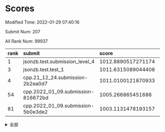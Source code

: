 # Scores

Modified Time: 2022-01-29 07:40:16

Submit Num: 207

All Rank Num: 99937

| rank |               submit               |       score        |       sigma        | pk_num |
| :--- | :--------------------------------- | :----------------- | :----------------- | :----- |
| 1    | jsonzb.test.submission_level_4     | 1012.8890517271174 | 0.7845025944109878 | 1933   |
| 3    | jsonzb.test.test_1                 | 1011.6315089044408 | 0.7770318834970845 | 1931   |
| 4    | cpp.21_12_24.submission-2b2ea0d7   | 1011.0100121870933 | 0.7517428956792629 | 1925   |
| 54   | cpp.2022_01_09.submission-816672bd | 1005.266865451686  | 0.738117526149271  | 1935   |
| 81   | cpp.2022_01_09.submission-5b0e3de2 | 1003.1131478193157 | 0.7146691650463967 | 1931   |


<details>
<summary>全部</summary>

| rank |                 submit                 |       score        |       sigma        | pk_num |
| :--- | :------------------------------------- | :----------------- | :----------------- | :----- |
| 1    | jsonzb.test.submission_level_4         | 1012.8890517271174 | 0.7845025944109878 | 1933   |
| 2    | gobigger.level_3.submission_level_3_19 | 1011.6350881173208 | 0.7738368945991428 | 1931   |
| 3    | jsonzb.test.test_1                     | 1011.6315089044408 | 0.7770318834970845 | 1931   |
| 4    | cpp.21_12_24.submission-2b2ea0d7       | 1011.0100121870933 | 0.7517428956792629 | 1925   |
| 5    | gobigger.level_3.submission_level_3_41 | 1010.8907380685912 | 0.7845295368287455 | 1932   |
| 6    | gobigger.level_3.submission_level_3_18 | 1010.8804717028081 | 0.7694962493161807 | 1931   |
| 7    | gobigger.level_3.submission_level_3_49 | 1010.8207096735063 | 0.7843392865224971 | 1929   |
| 8    | gobigger.level_3.submission_level_3_47 | 1010.7120285865104 | 0.7613692898491413 | 1931   |
| 9    | gobigger.level_3.submission_level_3_24 | 1010.5062036042581 | 0.7683427059508988 | 1933   |
| 10   | gobigger.level_3.submission_level_3_6  | 1010.4222387333498 | 0.762952723111312  | 1934   |
| 11   | gobigger.level_3.submission_level_3_21 | 1010.3780875584716 | 0.7752215118964206 | 1929   |
| 12   | gobigger.level_3.submission_level_3_12 | 1010.3546332817239 | 0.7492459305156342 | 1928   |
| 13   | gobigger.level_3.submission_level_3_44 | 1010.3473523418381 | 0.7585211664485294 | 1935   |
| 14   | gobigger.level_3.submission_level_3_30 | 1010.3298736350564 | 0.7700614070813374 | 1931   |
| 15   | gobigger.level_3.submission_level_3_7  | 1010.2730967717349 | 0.7545923936783027 | 1934   |
| 16   | gobigger.level_3.submission_level_3_32 | 1010.2314824127611 | 0.7626299754046896 | 1931   |
| 17   | gobigger.level_3.submission_level_3_10 | 1010.2074052618923 | 0.7381553295194092 | 1928   |
| 18   | gobigger.level_3.submission_level_3_8  | 1010.1281953690566 | 0.7522958019253678 | 1931   |
| 19   | gobigger.level_3.submission_level_3_40 | 1010.0932313599478 | 0.7654493519723855 | 1932   |
| 20   | gobigger.level_3.submission_level_3_43 | 1010.0886982519418 | 0.7556202003746924 | 1930   |
| 21   | gobigger.level_3.submission_level_3_33 | 1009.9980319311308 | 0.7517125960915608 | 1931   |
| 22   | gobigger.level_3.submission_level_3_13 | 1009.9871412135116 | 0.7417877002683703 | 1929   |
| 23   | gobigger.level_3.submission_level_3_2  | 1009.9416796984141 | 0.7738287807712176 | 1932   |
| 24   | gobigger.level_3.submission_level_3_46 | 1009.9256521259118 | 0.741861231027744  | 1928   |
| 25   | gobigger.level_3.submission_level_3_37 | 1009.8087018564003 | 0.746257603510424  | 1933   |
| 26   | gobigger.level_3.submission_level_3_14 | 1009.8076341953338 | 0.7571187908004783 | 1929   |
| 27   | gobigger.level_3.submission_level_3_38 | 1009.7738716565898 | 0.7932613708062248 | 1931   |
| 28   | gobigger.level_3.submission_level_3_45 | 1009.7434431269565 | 0.7756756208647847 | 1928   |
| 29   | gobigger.level_3.submission_level_3_31 | 1009.6750663637231 | 0.7421697148667563 | 1930   |
| 30   | gobigger.level_3.submission_level_3_0  | 1009.6611259282429 | 0.7532542735431997 | 1930   |
| 31   | gobigger.level_3.submission_level_3_9  | 1009.6392262437861 | 0.7343616803906831 | 1930   |
| 32   | gobigger.level_3.submission_level_3_4  | 1009.6295930032561 | 0.7632009427615103 | 1936   |
| 33   | gobigger.level_3.submission_level_3_48 | 1009.6222380372737 | 0.7585844979169791 | 1931   |
| 34   | gobigger.level_3.submission_level_3_16 | 1009.6172624211507 | 0.7511658860444603 | 1929   |
| 35   | gobigger.level_3.submission_level_3_26 | 1009.5754873804801 | 0.7589833408733632 | 1933   |
| 36   | gobigger.level_3.submission_level_3_1  | 1009.574183141764  | 0.751146681668478  | 1928   |
| 37   | gobigger.level_3.submission_level_3_34 | 1009.5283945976527 | 0.7439994735939418 | 1927   |
| 38   | gobigger.level_3.submission_level_3_29 | 1009.4749813526093 | 0.729138823620223  | 1926   |
| 39   | gobigger.level_3.submission_level_3_11 | 1009.4120950390044 | 0.7408129727031391 | 1933   |
| 40   | gobigger.level_3.submission_level_3_25 | 1009.3757557233151 | 0.7736385016581163 | 1939   |
| 41   | gobigger.level_3.submission_level_3_22 | 1009.3662934569893 | 0.7333203009819781 | 1929   |
| 42   | gobigger.level_3.submission_level_3_27 | 1009.3643491056303 | 0.7680331580544123 | 1935   |
| 43   | gobigger.level_3.submission_level_3_35 | 1009.3263607667765 | 0.7422150834030946 | 1927   |
| 44   | gobigger.level_3.submission_level_3_3  | 1009.324044048946  | 0.7376179537585472 | 1930   |
| 45   | gobigger.level_3.submission_level_3_17 | 1009.2774708864417 | 0.7493346377792847 | 1932   |
| 46   | gobigger.level_3.submission_level_3_5  | 1009.2523711220813 | 0.7398251721545401 | 1933   |
| 47   | gobigger.level_3.submission_level_3_23 | 1009.1699175520304 | 0.7466729430291875 | 1931   |
| 48   | gobigger.level_3.submission_level_3_15 | 1009.071807817478  | 0.7268790022170135 | 1935   |
| 49   | gobigger.level_3.submission_level_3_28 | 1009.033777672963  | 0.7442750841435001 | 1928   |
| 50   | gobigger.level_3.submission_level_3_42 | 1008.9908465721644 | 0.7641038594436481 | 1929   |
| 51   | gobigger.level_3.submission_level_3_39 | 1008.9774687496509 | 0.751505779124097  | 1932   |
| 52   | gobigger.level_3.submission_level_3_36 | 1008.9774610084949 | 0.7495287676422854 | 1930   |
| 53   | gobigger.level_3.submission_level_3_20 | 1008.9603345062053 | 0.7430199736671588 | 1934   |
| 54   | cpp.2022_01_09.submission-816672bd     | 1005.266865451686  | 0.738117526149271  | 1935   |
| 55   | gobigger.level_1.submission_level_1_5  | 1004.9497527252328 | 0.7382822257885003 | 1928   |
| 56   | gobigger.level_1.submission_level_1_27 | 1004.7273891466758 | 0.7125875983920655 | 1935   |
| 57   | gobigger.level_1.submission_level_1_21 | 1004.331131798767  | 0.7291460927638836 | 1934   |
| 58   | gobigger.level_1.submission_level_1_36 | 1004.2503424292837 | 0.7185457836795656 | 1934   |
| 59   | gobigger.level_1.submission_level_1_44 | 1004.1219563418244 | 0.7177622579328824 | 1923   |
| 60   | gobigger.level_1.submission_level_1_46 | 1004.0875575355793 | 0.7134340433954294 | 1928   |
| 61   | gobigger.level_1.submission_level_1_34 | 1004.0661335746375 | 0.7063709652229078 | 1933   |
| 62   | gobigger.level_1.submission_level_1_6  | 1003.969114775118  | 0.7232211380792662 | 1932   |
| 63   | gobigger.level_1.submission_level_1_13 | 1003.9558449947093 | 0.7158205189367509 | 1926   |
| 64   | gobigger.level_1.submission_level_1_42 | 1003.931503213723  | 0.7232025325076709 | 1932   |
| 65   | gobigger.level_1.submission_level_1_25 | 1003.9284432167058 | 0.7208051954373714 | 1934   |
| 66   | gobigger.level_1.submission_level_1_12 | 1003.8751260382039 | 0.7166197473872074 | 1931   |
| 67   | gobigger.level_1.submission_level_1_43 | 1003.873029111312  | 0.7187445705039662 | 1931   |
| 68   | gobigger.level_1.submission_level_1_0  | 1003.8267936477796 | 0.7152202331827198 | 1932   |
| 69   | gobigger.level_1.submission_level_1_33 | 1003.7093124328421 | 0.7222749124035187 | 1930   |
| 70   | gobigger.level_1.submission_level_1_2  | 1003.6967530626434 | 0.7176016777402676 | 1932   |
| 71   | gobigger.level_1.submission_level_1_20 | 1003.694431860053  | 0.7145600021243916 | 1928   |
| 72   | gobigger.level_1.submission_level_1_22 | 1003.6731829088477 | 0.7214727434162621 | 1933   |
| 73   | gobigger.level_1.submission_level_1_9  | 1003.5909595042715 | 0.7190761491205022 | 1929   |
| 74   | gobigger.level_1.submission_level_1_16 | 1003.391234824477  | 0.7186457460749645 | 1927   |
| 75   | gobigger.level_1.submission_level_1_14 | 1003.3306009777299 | 0.7293485781517549 | 1934   |
| 76   | gobigger.level_1.submission_level_1_28 | 1003.2792614176725 | 0.7188589708386344 | 1932   |
| 77   | gobigger.level_1.submission_level_1_35 | 1003.2500832722794 | 0.7118881074680031 | 1935   |
| 78   | gobigger.level_1.submission_level_1_1  | 1003.2351848094232 | 0.7145014706368553 | 1931   |
| 79   | gobigger.level_1.submission_level_1_17 | 1003.2011442733758 | 0.7129004370501797 | 1932   |
| 80   | gobigger.level_1.submission_level_1_30 | 1003.1659763553018 | 0.7134964372053635 | 1928   |
| 81   | cpp.2022_01_09.submission-5b0e3de2     | 1003.1131478193157 | 0.7146691650463967 | 1931   |
| 82   | gobigger.level_1.submission_level_1_26 | 1003.0956384327428 | 0.7207679218268115 | 1931   |
| 83   | gobigger.level_1.submission_level_1_38 | 1003.0601729051191 | 0.7074501961972002 | 1927   |
| 84   | gobigger.level_1.submission_level_1_32 | 1002.9727366905457 | 0.7110925184559318 | 1929   |
| 85   | gobigger.level_1.submission_level_1_19 | 1002.9437808650454 | 0.7122667537454545 | 1930   |
| 86   | gobigger.level_1.submission_level_1_45 | 1002.8814877064567 | 0.7091106514205789 | 1928   |
| 87   | gobigger.level_1.submission_level_1_29 | 1002.8269787436833 | 0.7169542698820596 | 1936   |
| 88   | gobigger.level_1.submission_level_1_4  | 1002.8063257592977 | 0.7088507330692317 | 1933   |
| 89   | gobigger.level_1.submission_level_1_41 | 1002.7780066496707 | 0.7205296194473354 | 1932   |
| 90   | gobigger.level_1.submission_level_1_47 | 1002.7779407622797 | 0.7155109318477877 | 1929   |
| 91   | gobigger.level_1.submission_level_1_11 | 1002.7733771089694 | 0.7230521034427394 | 1924   |
| 92   | gobigger.level_1.submission_level_1_37 | 1002.7707921112744 | 0.7004538965470347 | 1937   |
| 93   | gobigger.level_1.submission_level_1_15 | 1002.7261505746471 | 0.7114898937373594 | 1936   |
| 94   | gobigger.level_1.submission_level_1_10 | 1002.6570078269153 | 0.7102789977736846 | 1931   |
| 95   | gobigger.level_1.submission_level_1_8  | 1002.6117474738609 | 0.7212039607919865 | 1937   |
| 96   | gobigger.level_1.submission_level_1_31 | 1002.6012173231783 | 0.721657796526732  | 1935   |
| 97   | gobigger.level_1.submission_level_1_49 | 1002.5110714956107 | 0.707066851326348  | 1935   |
| 98   | gobigger.level_1.submission_level_1_18 | 1002.4472851937779 | 0.7043389184137371 | 1928   |
| 99   | gobigger.level_1.submission_level_1_48 | 1002.3950161367158 | 0.7180294539664778 | 1929   |
| 100  | gobigger.level_1.submission_level_1_40 | 1002.2610656461156 | 0.7161948615500481 | 1932   |
| 101  | gobigger.level_1.submission_level_1_24 | 1002.255435245049  | 0.7100045742638216 | 1934   |
| 102  | gobigger.level_1.submission_level_1_3  | 1002.1326938813054 | 0.7141964740202594 | 1932   |
| 103  | gobigger.level_1.submission_level_1_39 | 1002.0778326532306 | 0.7066603586244204 | 1927   |
| 104  | gobigger.level_1.submission_level_1_7  | 1001.8811963516746 | 0.7091231441303827 | 1930   |
| 105  | gobigger.level_1.submission_level_1_23 | 1001.8051167029179 | 0.713158319983976  | 1929   |
| 106  | gobigger.random.submission_random_31   | 997.5021113279112  | 0.700623505568411  | 1934   |
| 107  | gobigger.random.submission_random_37   | 997.1843797723132  | 0.7002294959919343 | 1929   |
| 108  | gobigger.random.submission_random_38   | 997.0889477181979  | 0.7074932203954722 | 1930   |
| 109  | gobigger.random.submission_random_35   | 996.9796183988105  | 0.7107476349196482 | 1929   |
| 110  | gobigger.random.submission_random_11   | 996.7853468713529  | 0.7003781905667988 | 1932   |
| 111  | gobigger.random.submission_random_41   | 996.7342781437121  | 0.7233886421051946 | 1934   |
| 112  | gobigger.random.submission_random_15   | 996.707266350881   | 0.7158682534214352 | 1933   |
| 113  | gobigger.random.submission_random_29   | 996.6826050909192  | 0.7088184836512841 | 1930   |
| 114  | gobigger.random.submission_random_22   | 996.6439146777719  | 0.7118658449218064 | 1927   |
| 115  | gobigger.random.submission_random_16   | 996.625081513882   | 0.721444984954967  | 1933   |
| 116  | gobigger.random.submission_random_3    | 996.6147267016131  | 0.6991211779452655 | 1933   |
| 117  | gobigger.random.submission_random_47   | 996.5800340533262  | 0.7192814752135445 | 1928   |
| 118  | gobigger.random.submission_random_17   | 996.4857749041648  | 0.698455722987324  | 1932   |
| 119  | gobigger.random.submission_random_0    | 996.3791309495332  | 0.7244049852989024 | 1926   |
| 120  | gobigger.random.submission_random_45   | 996.3273582747981  | 0.6972796916904769 | 1929   |
| 121  | gobigger.random.submission_random_25   | 996.3182798273342  | 0.7030488108372566 | 1931   |
| 122  | gobigger.random.submission_random_23   | 996.1961616034592  | 0.7091700453809535 | 1935   |
| 123  | gobigger.random.submission_random_39   | 996.1560447260443  | 0.6942540725311231 | 1934   |
| 124  | gobigger.random.submission_random_21   | 996.1470228480836  | 0.7080844988276023 | 1933   |
| 125  | gobigger.random.submission_random_18   | 996.0679950067523  | 0.7033304321892333 | 1930   |
| 126  | gobigger.random.submission_random_43   | 996.0640423943358  | 0.702609277976246  | 1933   |
| 127  | gobigger.random.submission_random_14   | 996.013748827541   | 0.7057958439358141 | 1930   |
| 128  | gobigger.random.submission_random_6    | 996.0088606986382  | 0.7059002987184751 | 1933   |
| 129  | gobigger.random.submission_random_36   | 995.9515335876656  | 0.7112725807737103 | 1928   |
| 130  | gobigger.random.submission_random_7    | 995.9101057862363  | 0.7168176211374863 | 1933   |
| 131  | gobigger.random.submission_random_40   | 995.9084553961849  | 0.7118785052374363 | 1933   |
| 132  | gobigger.random.submission_random_28   | 995.8823602734798  | 0.7089213397828695 | 1931   |
| 133  | gobigger.random.submission_random_12   | 995.8580464697618  | 0.7009313587436451 | 1933   |
| 134  | gobigger.random.submission_random_30   | 995.855879449123   | 0.7101094717346181 | 1935   |
| 135  | gobigger.random.submission_random_9    | 995.8413588063472  | 0.6967071122741577 | 1932   |
| 136  | gobigger.random.submission_random_44   | 995.8257203024664  | 0.7094509260780395 | 1932   |
| 137  | gobigger.random.submission_random_32   | 995.7726605153897  | 0.7168526891150837 | 1929   |
| 138  | gobigger.random.submission_random_19   | 995.7712884072291  | 0.7119659380114931 | 1933   |
| 139  | gobigger.random.submission_random_4    | 995.6354018758643  | 0.7166816703978571 | 1930   |
| 140  | gobigger.random.submission_random_42   | 995.5570595296923  | 0.7075596553355469 | 1930   |
| 141  | gobigger.random.submission_random_49   | 995.5155925225206  | 0.7053168976997668 | 1931   |
| 142  | gobigger.random.submission_random_20   | 995.4786285058658  | 0.7202133709859603 | 1930   |
| 143  | gobigger.random.submission_random_33   | 995.4497032605802  | 0.7135773461180321 | 1930   |
| 144  | gobigger.random.submission_random_48   | 995.4493703558455  | 0.7056807760639362 | 1932   |
| 145  | gobigger.random.submission_random_8    | 995.3948303733663  | 0.7049855718619326 | 1932   |
| 146  | gobigger.random.submission_random_13   | 995.310731921805   | 0.7189605092334744 | 1927   |
| 147  | gobigger.random.submission_random_46   | 995.2966997393363  | 0.7042013375452638 | 1929   |
| 148  | gobigger.random.submission_random_26   | 995.2694380100239  | 0.7067058379948293 | 1928   |
| 149  | gobigger.random.submission_random_10   | 995.2249281824239  | 0.7344727536984971 | 1936   |
| 150  | gobigger.random.submission_random_24   | 995.1726550424413  | 0.7120098753133647 | 1930   |
| 151  | gobigger.random.submission_random_2    | 995.0856108175594  | 0.7097021278421407 | 1932   |
| 152  | gobigger.random.submission_random_27   | 994.911729376386   | 0.7079185355841318 | 1931   |
| 153  | gobigger.random.submission_random_34   | 994.8780179769622  | 0.7059238495930749 | 1934   |
| 154  | gobigger.level_2.submission_level_2_12 | 994.7103964907913  | 0.732226515612743  | 1929   |
| 155  | gobigger.random.submission_random_5    | 994.3545529508148  | 0.7086856501214908 | 1931   |
| 156  | gobigger.random.submission_random_1    | 994.3379773387285  | 0.7256729251001004 | 1932   |
| 157  | gobigger.level_2.submission_level_2_0  | 993.5729211474501  | 0.7339554572055893 | 1929   |
| 158  | gobigger.level_2.submission_level_2_46 | 993.4043391978701  | 0.7296841684234853 | 1932   |
| 159  | gobigger.level_2.submission_level_2_3  | 993.3462747564433  | 0.7362948424960599 | 1937   |
| 160  | gobigger.level_2.submission_level_2_36 | 993.2307666625211  | 0.7394453158291766 | 1932   |
| 161  | gobigger.level_2.submission_level_2_42 | 993.2085621945976  | 0.7525664232411272 | 1931   |
| 162  | gobigger.level_2.submission_level_2_27 | 993.0636338688735  | 0.7331254387564261 | 1930   |
| 163  | gobigger.level_2.submission_level_2_31 | 993.0509819738769  | 0.7518398575796988 | 1933   |
| 164  | gobigger.level_2.submission_level_2_1  | 992.9868191736817  | 0.7285568274074877 | 1935   |
| 165  | gobigger.level_2.submission_level_2_40 | 992.9124948511023  | 0.7502493493732657 | 1927   |
| 166  | gobigger.level_2.submission_level_2_5  | 992.8818714681059  | 0.7403424353231534 | 1932   |
| 167  | gobigger.level_2.submission_level_2_17 | 992.825509093026   | 0.7240874914280117 | 1934   |
| 168  | gobigger.level_2.submission_level_2_26 | 992.730269421172   | 0.7360863246576507 | 1933   |
| 169  | gobigger.level_2.submission_level_2_29 | 992.6578786915562  | 0.7408277196221251 | 1930   |
| 170  | gobigger.level_2.submission_level_2_15 | 992.5799740685717  | 0.7390268141136251 | 1928   |
| 171  | gobigger.level_2.submission_level_2_19 | 992.5351197727215  | 0.7267422988290217 | 1937   |
| 172  | gobigger.level_2.submission_level_2_35 | 992.5042282960035  | 0.7431688186978463 | 1935   |
| 173  | gobigger.level_2.submission_level_2_4  | 992.5007394417962  | 0.7496370967295855 | 1933   |
| 174  | gobigger.level_2.submission_level_2_48 | 992.4087171167347  | 0.7249765414999251 | 1926   |
| 175  | gobigger.level_2.submission_level_2_10 | 992.398728047538   | 0.7368919349919373 | 1931   |
| 176  | gobigger.level_2.submission_level_2_28 | 992.3834837658882  | 0.7387715612579444 | 1933   |
| 177  | gobigger.level_2.submission_level_2_39 | 992.3368906752812  | 0.7399329578566014 | 1932   |
| 178  | gobigger.level_2.submission_level_2_14 | 992.2917718540797  | 0.7550646267434771 | 1927   |
| 179  | gobigger.level_2.submission_level_2_44 | 992.2735644366403  | 0.7435949438363657 | 1932   |
| 180  | gobigger.level_2.submission_level_2_30 | 992.2488650143605  | 0.7528892228434976 | 1934   |
| 181  | gobigger.level_2.submission_level_2_11 | 992.2488220852665  | 0.7572099848515472 | 1928   |
| 182  | gobigger.level_2.submission_level_2_49 | 992.2286955872097  | 0.749274732577988  | 1928   |
| 183  | gobigger.level_2.submission_level_2_6  | 992.1685469944447  | 0.7513319022682216 | 1932   |
| 184  | gobigger.level_2.submission_level_2_32 | 992.1303438257156  | 0.7454584359106805 | 1936   |
| 185  | gobigger.level_2.submission_level_2_47 | 992.1167570431726  | 0.7306443767210976 | 1930   |
| 186  | gobigger.level_2.submission_level_2_43 | 992.0717606697954  | 0.7609032325906359 | 1924   |
| 187  | gobigger.level_2.submission_level_2_25 | 992.0523219589758  | 0.7579458560835179 | 1933   |
| 188  | gobigger.level_2.submission_level_2_37 | 991.8829705678987  | 0.7585493957650226 | 1931   |
| 189  | gobigger.level_2.submission_level_2_20 | 991.8308919779163  | 0.7551339042824649 | 1932   |
| 190  | gobigger.level_2.submission_level_2_16 | 991.7869350236598  | 0.7384559757296042 | 1929   |
| 191  | gobigger.level_2.submission_level_2_41 | 991.6590898701793  | 0.7411765894511769 | 1932   |
| 192  | gobigger.level_2.submission_level_2_9  | 991.630322732884   | 0.7423895472847004 | 1930   |
| 193  | gobigger.level_2.submission_level_2_18 | 991.59080350853    | 0.7357600777458033 | 1923   |
| 194  | gobigger.level_2.submission_level_2_33 | 991.5665945103917  | 0.7517620295178024 | 1933   |
| 195  | gobigger.level_2.submission_level_2_24 | 991.4918205977502  | 0.7485117796577093 | 1929   |
| 196  | gobigger.level_2.submission_level_2_7  | 991.4796998532701  | 0.7381237162534855 | 1936   |
| 197  | gobigger.level_2.submission_level_2_23 | 991.4352092939441  | 0.7432244146534722 | 1934   |
| 198  | gobigger.level_2.submission_level_2_13 | 991.4322668296552  | 0.7547328703921738 | 1926   |
| 199  | gobigger.level_2.submission_level_2_21 | 991.4297774449769  | 0.7586447921550185 | 1936   |
| 200  | gobigger.level_2.submission_level_2_8  | 991.354715149293   | 0.7558420949508889 | 1932   |
| 201  | gobigger.level_2.submission_level_2_22 | 990.6092741301459  | 0.7525850118445616 | 1930   |
| 202  | gobigger.level_2.submission_level_2_2  | 990.469068234201   | 0.7775355414602263 | 1936   |
| 203  | gobigger.level_2.submission_level_2_45 | 990.4110158261396  | 0.7706576658892784 | 1931   |
| 204  | gobigger.level_2.submission_level_2_34 | 990.3794899612436  | 0.7881751220323466 | 1933   |
| 205  | gobigger.level_2.submission_level_2_38 | 989.9784325358017  | 0.7693592643119378 | 1935   |
| 206  | gobigger.none.submission_none_1        | 977.8921667273253  | 1.3070959693344515 | 1934   |
| 207  | gobigger.none.submission_none_0        | 975.668649624974   | 1.4698136677232652 | 1926   |

</details>